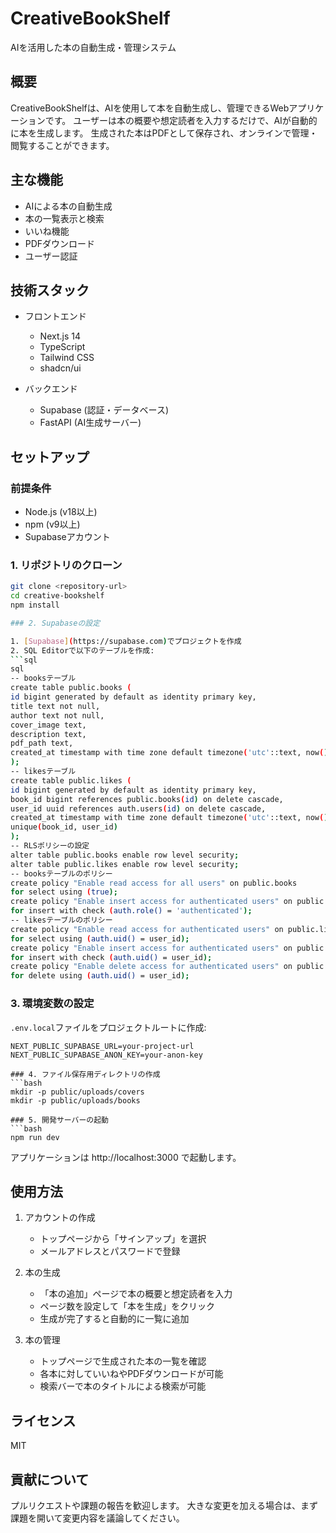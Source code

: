 # CreativeBookShelf

AIを活用した本の自動生成・管理システム

## 概要

CreativeBookShelfは、AIを使用して本を自動生成し、管理できるWebアプリケーションです。
ユーザーは本の概要や想定読者を入力するだけで、AIが自動的に本を生成します。
生成された本はPDFとして保存され、オンラインで管理・閲覧することができます。

## 主な機能

- AIによる本の自動生成
- 本の一覧表示と検索
- いいね機能
- PDFダウンロード
- ユーザー認証

## 技術スタック

- フロントエンド
  - Next.js 14
  - TypeScript
  - Tailwind CSS
  - shadcn/ui

- バックエンド
  - Supabase (認証・データベース)
  - FastAPI (AI生成サーバー)

## セットアップ

### 前提条件

- Node.js (v18以上)
- npm (v9以上)
- Supabaseアカウント

### 1. リポジトリのクローン
```bash
git clone <repository-url>
cd creative-bookshelf
npm install

### 2. Supabaseの設定

1. [Supabase](https://supabase.com)でプロジェクトを作成
2. SQL Editorで以下のテーブルを作成:
```sql
sql
-- booksテーブル
create table public.books (
id bigint generated by default as identity primary key,
title text not null,
author text not null,
cover_image text,
description text,
pdf_path text,
created_at timestamp with time zone default timezone('utc'::text, now()) not null
);
-- likesテーブル
create table public.likes (
id bigint generated by default as identity primary key,
book_id bigint references public.books(id) on delete cascade,
user_id uuid references auth.users(id) on delete cascade,
created_at timestamp with time zone default timezone('utc'::text, now()) not null,
unique(book_id, user_id)
);
-- RLSポリシーの設定
alter table public.books enable row level security;
alter table public.likes enable row level security;
-- booksテーブルのポリシー
create policy "Enable read access for all users" on public.books
for select using (true);
create policy "Enable insert access for authenticated users" on public.books
for insert with check (auth.role() = 'authenticated');
-- likesテーブルのポリシー
create policy "Enable read access for authenticated users" on public.likes
for select using (auth.uid() = user_id);
create policy "Enable insert access for authenticated users" on public.likes
for insert with check (auth.uid() = user_id);
create policy "Enable delete access for authenticated users" on public.likes
for delete using (auth.uid() = user_id);
```

### 3. 環境変数の設定

`.env.local`ファイルをプロジェクトルートに作成:
```env
NEXT_PUBLIC_SUPABASE_URL=your-project-url
NEXT_PUBLIC_SUPABASE_ANON_KEY=your-anon-key

### 4. ファイル保存用ディレクトリの作成
```bash
mkdir -p public/uploads/covers
mkdir -p public/uploads/books

### 5. 開発サーバーの起動
```bash
npm run dev
```

アプリケーションは http://localhost:3000 で起動します。

## 使用方法

1. アカウントの作成
   - トップページから「サインアップ」を選択
   - メールアドレスとパスワードで登録

2. 本の生成
   - 「本の追加」ページで本の概要と想定読者を入力
   - ページ数を設定して「本を生成」をクリック
   - 生成が完了すると自動的に一覧に追加

3. 本の管理
   - トップページで生成された本の一覧を確認
   - 各本に対していいねやPDFダウンロードが可能
   - 検索バーで本のタイトルによる検索が可能

## ライセンス

MIT

## 貢献について

プルリクエストや課題の報告を歓迎します。
大きな変更を加える場合は、まず課題を開いて変更内容を議論してください。

